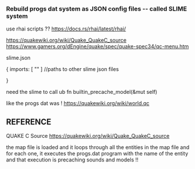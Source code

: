 
### Rebuild progs dat system as JSON config files  -- called SLIME system 


use rhai scripts ?? 
https://docs.rs/rhai/latest/rhai/

https://quakewiki.org/wiki/Quake_QuakeC_source
https://www.gamers.org/dEngine/quake/spec/quake-spec34/qc-menu.htm

slime.json 

{
    imports: [ ""  ] //paths to other slime json files 
 



}






need the slime to call 
ub fn builtin_precache_model(&mut self)


like the progs dat was ! 
https://quakewiki.org/wiki/world.qc



## REFERENCE 
QUAKE C Source 
https://quakewiki.org/wiki/Quake_QuakeC_source
 


the map file is loaded and it loops through all the entities in the map file
and for each one, it executes the progs.dat program with the name of the entity
and that execution is precaching sounds and models !!